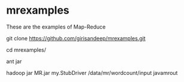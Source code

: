 # mrexamples
These are the examples of Map-Reduce

git clone https://github.com/girisandeep/mrexamples.git

cd mrexamples/

ant jar

hadoop jar MR.jar my.StubDriver /data/mr/wordcount/input javamrout

